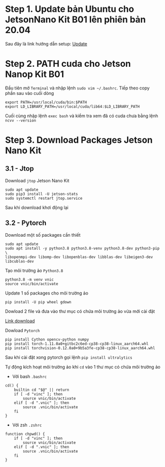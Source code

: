 # Step 1. Update bản Ubuntu cho JetsonNano Kit B01 lên phiên bản 20.04

Sau đây là link hướng dẫn setup: [Update](https://qengineering.eu/install-ubuntu-20.04-on-jetson-nano.html)

# Step 2. PATH cuda cho Jetson Nanop Kit B01

Đầu tiên mở `Terminal` và nhập lệnh `sudo vim ~/.bashrc`. Tiếp theo copy phần sau vào cuối dòng 

```
export PATH=/usr/local/cuda/bin:$PATH
export LD_LIBRARY_PATH=/usr/local/cuda/lib64:$LD_LIBRARY_PATH
```
Cuối cùng nhập lệnh `exec bash` và kiểm tra xem đã có cuda chưa bằng lệnh `ncvv --version`

# Step 3. Download Packages Jetson Nano Kit

## 3.1 - Jtop
Download `jtop` Jetson Nano Kit 
```
sudo apt update
sudo pip3 install -U jetson-stats
sudo systemctl restart jtop.service   
```

Sau khi download khơi động lại

## 3.2 - Pytorch

Download một số packages cần thiết
```
sudo apt update
sudo apt install -y python3.8 python3.8-venv python3.8-dev python3-pip \
libopenmpi-dev libomp-dev libopenblas-dev libblas-dev libeigen3-dev libcublas-dev
```

Tạo môi trường ảo `Python3.8`
```
python3.8 -m venv vnic
source vnic/bin/activate
```

Update 1 số packages cho môi trường ảo
```
pip install -U pip wheel gdown
```
Dowload 2 file và đưa vào thư mục có chứa môi trường ảo vừa mới cài đặt 

[Link download](https://drive.google.com/drive/folders/1zlvJ7xYmXTC3D-1JwzFo_3FsEH-eEUYU?usp=sharing)

Dowload `Pytorch`
```
pip install Cython opencv-python numpy
pip install torch-1.11.0a0+gitbc2c6ed-cp38-cp38-linux_aarch64.whl
pip install torchvision-0.12.0a0+9b5a3fe-cp38-cp38-linux_aarch64.whl
```
Sau khi cài đặt xong pytorch gọi lệnh `pip install ultralytics`

Tự động kích hoạt môi trường ảo khi `cd` vào 1 thư mục có chứa môi trường ảo

- Với bash `.bashrc`
```
cd() {
    builtin cd "$@" || return
    if [ -d "vinc" ]; then
        source vnic/bin/activate
    elif [ -d ".vnic" ]; then
        source .vnic/bin/activate
    fi
}
```

- Với zsh `.zshrc`
```
function chpwd() {
    if [ -d "vinc" ]; then
        source vnic/bin/activate
    elif [ -d ".vnic" ]; then
        source .vnic/bin/activate
    fi
}

```

